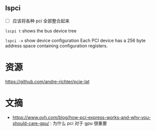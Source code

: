 ## lspci
- [ ] 应该将各种 pci 全部整合起来

`lscpi t` shows the bus device tree

`lspci -x` show device configuration
Each PCI device has a 256 byte address space containing configuration registers.

# 资源
https://github.com/andre-richter/pcie-lat

# 文摘
- https://www.ovh.com/blog/how-pci-express-works-and-why-you-should-care-gpu/ : 为什么 pci 对于 gpu 很重要
